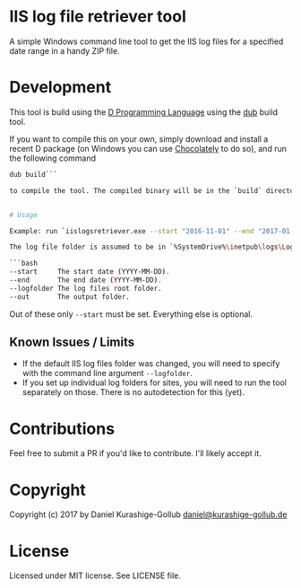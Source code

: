 # IIS log file retriever tool

A simple Windows command line tool to get the IIS log files for a specified date range in a handy ZIP file.


# Development

This tool is build using the [D Programming Language](https://dlang.org/) using the [dub](https://code.dlang.org/getting_started) build tool.

If you want to compile this on your own, simply download and install a recent D package (on Windows you can use [Chocolately](https://chocolatey.org/) to do so), and run the following command

```bash
dub build```

to compile the tool. The compiled binary will be in the `build` directory.


# Usage

Example: run `iislogsretriever.exe --start "2016-11-01" --end "2017-01-31"` to get all the IIS logs for all websites between Nov 1st 2016 and Jan 31st 2017.

The log file folder is assumed to be in `%SystemDrive%\inetpub\logs\LogFiles` if not specified as argument (`--logfolder`). Additional parameters are as follows:

```bash
--start     The start date (YYYY-MM-DD).
--end       The end date (YYYY-MM-DD).
--logfolder The log files root folder.
--out       The output folder.
```

Out of these only `--start` must be set. Everything else is optional.

## Known Issues / Limits

* If the default IIS log files folder was changed, you will need to specify with the command line argument `--logfolder`.
* If you set up individual log folders for sites, you will need to run the tool separately on those. There is no autodetection for this (yet).


# Contributions

Feel free to submit a PR if you'd like to contribute. I'll likely accept it.


# Copyright

Copyright (c) 2017 by Daniel Kurashige-Gollub <daniel@kurashige-gollub.de>


# License

Licensed under MIT license. See LICENSE file.
